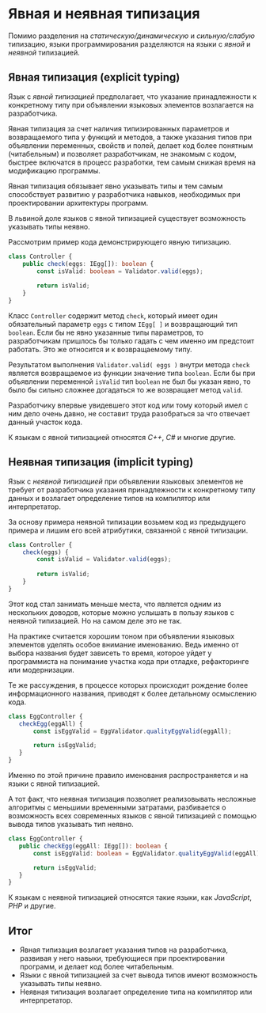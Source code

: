 # Явная и неявная типизация

Помимо разделения на *статическую/динамическую* и *сильную/слабую* типизацию, языки программирования разделяются на языки с *явной* и *неявной* типизацией. 


## Явная типизация (explicit typing)

Язык с *явной типизацией* предполагает, что указание принадлежности к конкретному типу при объявлении языковых элементов возлагается на разработчика.

Явная типизация за счет наличия типизированных параметров и возвращаемого типа у функций и методов, а также указания типов при объявлении переменных, свойств и полей, делает код более понятным (читабельным) и позволяет разработчикам, не знакомым с кодом, быстрее включатся в процесс разработки, тем самым снижая время на модификацию программы.

Явная типизация обязывает явно указывать типы и тем самым способствует развитию у разработчика навыков, необходимых при проектировании архитектуры программ.

В львиной доле языков с явной типизацией существует возможность указывать типы неявно.

Рассмотрим пример кода демонстрирующего явную типизацию.

```ts
class Controller {
    public check(eggs: IEgg[]): boolean {
        const isValid: boolean = Validator.valid(eggs);
        
        return isValid;
    }
}
```

Класс `Controller` содержит метод `check`, который имеет один обязательный параметр `eggs` c типом `IEgg[ ]` и возвращающий тип `boolean`. Если бы не явно указанные типы параметров, то разработчикам пришлось бы только гадать с чем  именно им предстоит работать. Это же относится и к возвращаемому типу.

Результатом выполнения `Validator.valid( eggs )` внутри метода `check` является возвращаемое из функции значение типа `boolean`. Если бы при объявлении переменной `isValid` тип `boolean` не был бы указан явно, то было бы сильно сложнее догадаться то же возвращает метод `valid`.

Разработчику впервые увидевшего этот код или тому который имел с ним дело очень давно, не составит труда разобраться за что отвечает данный участок кода.

К языкам с явной типизацией относятся *С++*, *С#* и многие другие.


## Неявная типизация (implicit typing)

Язык с *неявной типизацией* при объявлении языковых элементов не требует от разработчика указания принадлежности к конкретному типу данных и возлагает определение типов на компилятор или интерпретатор.

За основу примера неявной типизации возьмем код из предыдущего примера и лишим его всей атрибутики, связанной с явной типизации.

```ts
class Controller {
    check(eggs) {
        const isValid = Validator.valid(eggs);
        
        return isValid;
    }
}
```

Этот код стал занимать меньше места, что является одним из нескольких доводов, которые можно услышать в пользу языков с неявной типизацией. Но на самом деле это не так.

На практике считается хорошим тоном при объявлении языковых элементов уделять особое внимание именованию. Ведь именно от выбора названия будет зависеть то время, которое уйдет у программиста на понимание участка кода при отладке, рефакторинге или модернизации.

Те же рассуждения, в процессе которых происходит рождение более информационного названия, приводят к более детальному осмыслению кода.

```ts
class EggController {
   checkEgg(eggAll) {
       const isEggValid = EggValidator.qualityEggValid(eggAll);

       return isEggValid;
   }
}
```

Именно по этой причине правило именования распространяется и на языки с явной типизацией.

А тот факт, что неявная типизация позволяет реализовывать несложные алгоритмы с меньшими временными затратами, разбивается о возможность всех современных языков с явной типизацией с помощью вывода типов указывать тип неявно.

```ts
class EggController {
   public checkEgg(eggAll: IEgg[]): boolean {
       const isEggValid: boolean = EggValidator.qualityEggValid(eggAll);

       return isEggValid;
   }
}
```

К языкам с неявной типизацией относятся такие языки, как *JavaScript*, *PHP* и другие.


## Итог

- Явная типизация возлагает указания типов на разработчика, развивая у него навыки, требующиеся при проектировании программ, и делает код более читабельным.
- Языки с явной типизацией за счет вывода типов имеют возможность указывать типы неявно.
- Неявная типизация возлагает определение типа на компилятор или интерпретатор.
